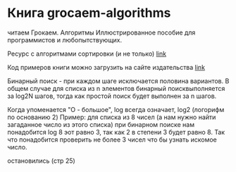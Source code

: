 # Книга grocaem-algorithms
читаем Грокаем. Алгоритмы Иллюстрированное пособие для программистов и любопытствующих.

Ресурс с алгоритмами сортировки (и не только) [link](https://www.khanacademy.org/)

Код примеров книги можно загрузить на сайте издательства
[link](https://github.com/egonSchiele/grokking_algorithms)

Бинарный поиск - при каждом шаге исключается половина вариантов.
В общем случае для списка из n элементов бинарный поисквыполняется за log2N шагов, тогда
как простой поиск будет выполнен за n шагов.

Когда упоменается "О - большое", log всегда означает, log2 (логорифм по основанию 2)
Пример: для списка из 8 чисел (а нам нужно найти загаданное число из этого списка) при бинарном поиске нам понадобится log 8 эот равно 3,
так как 2 в степени 3 будет равно 8. Так что понадобится проверить не более 3 чисел
что бы узнать искомое число.

остановились (стр 25)
